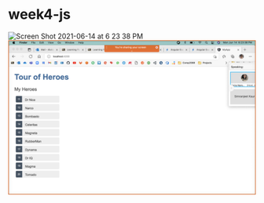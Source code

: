 # week4-js

<img width="1280" alt="Screen Shot 2021-06-14 at 6 23 38 PM" src="https://user-images.githubusercontent.com/41278353/121967344-2eb1c200-cd3e-11eb-874d-fa9774d83789.png">


<img width="1280" alt="Screen Shot 2021-06-14 at 6 23 38 PM" src="screenshots/Screen Shot 2021-06-14 at 6.23.38 PM.png">
